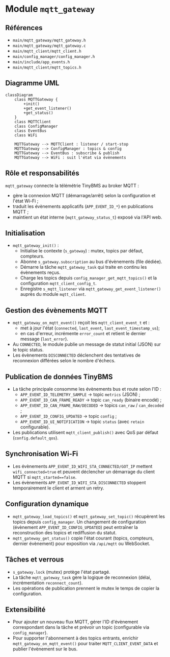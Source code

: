 # Module `mqtt_gateway`

## Références
- `main/mqtt_gateway/mqtt_gateway.h`
- `main/mqtt_gateway/mqtt_gateway.c`
- `main/mqtt_client/mqtt_client.h`
- `main/config_manager/config_manager.h`
- `main/include/app_events.h`
- `main/mqtt_client/mqtt_topics.h`

## Diagramme UML
```mermaid
classDiagram
    class MQTTGateway {
        +init()
        +get_event_listener()
        +get_status()
    }
    class MQTTClient
    class ConfigManager
    class EventBus
    class WiFi

    MQTTGateway --> MQTTClient : listener / start-stop
    MQTTGateway --> ConfigManager : topics & config
    MQTTGateway --> EventBus : subscribe & publish
    MQTTGateway --> WiFi : suit l'état via évènements
```

## Rôle et responsabilités
`mqtt_gateway` connecte la télémétrie TinyBMS au broker MQTT :
- gère la connexion MQTT (démarrage/arrêt) selon la configuration et l'état Wi-Fi ;
- traduit les évènements applicatifs (`APP_EVENT_ID_*`) en publications MQTT ;
- maintient un état interne (`mqtt_gateway_status_t`) exposé via l'API web.

## Initialisation
- `mqtt_gateway_init()` :
  - Initialise le contexte (`s_gateway`) : mutex, topics par défaut, compteurs.
  - Abonne `s_gateway.subscription` au bus d'évènements (file dédiée).
  - Démarre la tâche `mqtt_gateway_task` qui traite en continu les évènements reçus.
  - Charge les topics depuis `config_manager_get_mqtt_topics()` et la configuration `mqtt_client_config_t`.
  - Enregistre `s_mqtt_listener` via `mqtt_gateway_get_event_listener()` auprès du module `mqtt_client`.

## Gestion des évènements MQTT
- `mqtt_gateway_on_mqtt_event()` reçoit les `mqtt_client_event_t` et :
  - met à jour l'état (`connected`, `last_event`, `last_event_timestamp_us`);
  - en cas d'erreur, incrémente `error_count` et retient le dernier message (`last_error`).
- Au `CONNECTED`, le module publie un message de statut initial (JSON) sur le topic status.
- Les évènements `DISCONNECTED` déclenchent des tentatives de reconnexion différées selon le nombre d'échecs.

## Publication de données TinyBMS
- La tâche principale consomme les évènements bus et route selon l'ID :
  - `APP_EVENT_ID_TELEMETRY_SAMPLE` -> topic `metrics` (JSON) ;
  - `APP_EVENT_ID_CAN_FRAME_READY` -> topic `can_ready` (binaire encodé) ;
  - `APP_EVENT_ID_CAN_FRAME_RAW/DECODED` -> topics `can_raw` / `can_decoded` ;
  - `APP_EVENT_ID_CONFIG_UPDATED` -> topic `config` ;
  - `APP_EVENT_ID_UI_NOTIFICATION` -> topic `status` (avec `retain` configurable).
- Les publications utilisent `mqtt_client_publish()` avec QoS par défaut (`config.default_qos`).

## Synchronisation Wi-Fi
- Les évènements `APP_EVENT_ID_WIFI_STA_CONNECTED/GOT_IP` mettent `wifi_connected=true` et peuvent déclencher un démarrage du client MQTT si `mqtt_started==false`.
- Les évènements `APP_EVENT_ID_WIFI_STA_DISCONNECTED` stoppent temporairement le client et arment un retry.

## Configuration dynamique
- `mqtt_gateway_load_topics()` et `mqtt_gateway_set_topic()` récupèrent les topics depuis `config_manager`. Un changement de configuration (évènement `APP_EVENT_ID_CONFIG_UPDATED`) peut entraîner la reconstruction des topics et rediffusion du statut.
- `mqtt_gateway_get_status()` copie l'état courant (topics, compteurs, dernier évènement) pour exposition via `/api/mqtt` ou WebSocket.

## Tâches et verrous
- `s_gateway.lock` (mutex) protège l'état partagé.
- La tâche `mqtt_gateway_task` gère la logique de reconnexion (délai, incrémentation `reconnect_count`).
- Les opérations de publication prennent le mutex le temps de copier la configuration.

## Extensibilité
- Pour ajouter un nouveau flux MQTT, gérer l'ID d'évènement correspondant dans la tâche et prévoir un topic (configurable via `config_manager`).
- Pour supporter l'abonnement à des topics entrants, enrichir `mqtt_gateway_on_mqtt_event()` pour traiter `MQTT_CLIENT_EVENT_DATA` et publier l'évènement sur le bus.
